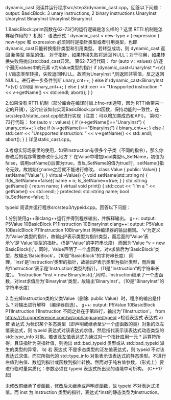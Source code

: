  dynamic_cast 阅读并运行程序src/step3/dynamic_cast.cpp。回答以下问题： output: BasicBlock: 3 unary instructions, 2 binary instructions UnaryInst UnaryInst BinaryInst UnaryInst BinaryInst

1.BasicBlock::print函数在62-73行的运行逻辑是怎么样的？这里 RTTI 机制是怎样起作用的？ 
机制： 语法形式：dynamic_cast < new-type > ( expression ) new-type 和 expression 必须同时是指针类型或者引用类型，也即dynamic_cast只能转换指针类型和引用类型。 若转型成功，则 dynamic_cast 返回 新类型 类型的值。 对于指针，如果转换失败将返回 NULL；对于引用，如果转换失败将抛出std::bad_cast异常。 第62-73行代码： for (auto v : values) {//逐个遍历values中的元素 v为Value类型的指针 if (dynamic_cast<UnaryInst *>(v)) { //动态类型转换，失败返回NULL。故若为UnaryInst *,则返回非零值，反之返回NULL。进行进一步条件判断 unary_cnt++; } else if (dynamic_cast<BinaryInst *>(v)) {//同理 binary_cnt++; } else { std::cerr << "Unspported instruction: " << v->getName() << std::endl; abort(); } } 

2.如果没有 RTTI 机制（部分库会在编译时加上fno-rtti选项，因为 RTTI会带来一定的开销），这时应该如何实现BasicBlock::print函数，保持功能的一致性，在src/step3/static_cast.cpp里进行实现（注意：可以增加类成员和API）。 第62-73行代码： for (auto v : values) { if (v->getName()=="UnaryInst") { unary_cnt++; } else if (v->getName()=="BinaryInst") { binary_cnt++; } else { std::cerr << "Unspported instruction: " << v->getName() << std::endl; abort(); } } 详见static_cast.cpp。 

3.考虑实际场景里的使用，如果Instruction有很多个子类（不同的指令），那么你修改后的程序需要修改什么地方？ 在Value中增加bool类型Is_SetName，初值为false，调用setName()后置为true，当Is_SetName的值为true时，setName()指令无效，故初始化name之后就不能进行修改。 class Value { public: Value() { setName("Value"); } virtual ~Value() {} void setName(std::string n) { if(Is_SetName==false){ name = n; Is_SetName==true; } } std::string getName() { return name; } virtual void print() { std::cout << "I'm a " << getName() << std::endl; } protected: std::string name; bool Is_SetName=false; };

typeid 阅读并运行程序src/step3/typeid.cpp。回答以下问题：

1.分别使用g++和clang++运行并得到程序输出，并解释输出。 
g++: output: P5Value 10BasicBlock P11Instruction 10BinaryInst clang++: output: P5Value 10BasicBlock P11Instruction 10BinaryInst 两种编译器的输出相同。 'v'为定义为'Value'类型的指针，故输出P表示类型为指针类型，而后面的'Value'表示'v'是'Value'类型的指针。（5是"Value"的字符串长度） 而因为'Value *v = new BasicBlock();'，同时，Value声明了一个虚函数，对v求值后为'BasicBlock'类型，故输出'BasicBlock'。（10是"BasicBlock"的字符串长度） 同理，'inst'是'Instruction'类型的指针，故输出P表示类型为指针类型，而后面的'Instruction'表示是'Instruction'类型的指针。（11是"Instruction"的字符串长度）。 'Instruction *inst = new BinaryInst();',同时，Instruction继承了一个虚函数，对inst求值后为'BinaryInst'类型，故输出'BinaryInst'。（10是"BinaryInst"的字符串长度） 

2.当去掉Instruction类的父类Value（删除: public Value）时，程序的输出是什么？对输出进行解释
（编译器自选）。 
g++: output: P5Value 10BasicBlock P11Instruction 11Instruction 不同之处在于第四行，输出为'11Instruction'。 from https://zh.cppreference.com/w/cpp/language/typeid >检验表达式 表达式 a) 若 表达式 为标识某个多态类型（即声明或继承至少一个虚函数的类）对象的泛左值表达式，则 typeid 表达式对该表达式求值，然后指代表示该表达式动态类型的 std::type_info 对象。若该泛左值表达式为通过对一个指针应用一元 * 运算符所得，且该指针为空指针值，则抛出 std::bad_typeid 类型或从 std::bad_typeid 派生的类型的异常。 b) 若 表达式 不是多态类型的泛左值表达式，则 typeid 不对该表达式求值，而它所指代的 std::type_info 对象表示该表达式的静态类型。不进行左值到右值、数组到指针或函数到指针转换。然而对于纯右值参数，（形式上）要进行临时量实质化：参数必须在 typeid 表达式所出现的语境中可析构。 (C++17 起)

未修改前继承了虚函数，修改后未继承或声明虚函数，故 typeid 不对表达式求值。而 inst 为 Instruction 类型的指针，表达式*inst的静态类型为Instruction。